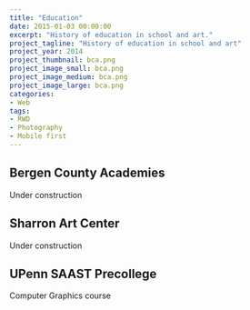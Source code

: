 ```yaml
---
title: "Education"
date: 2015-01-03 00:00:00
excerpt: "History of education in school and art."
project_tagline: "History of education in school and art"
project_year: 2014
project_thumbnail: bca.png
project_image_small: bca.png
project_image_medium: bca.png
project_image_large: bca.png
categories:
- Web
tags:
- RWD
- Photography
- Mobile first
---
```


## Bergen County Academies

Under construction

## Sharron Art Center

Under construction

## UPenn SAAST Precollege

Computer Graphics course
